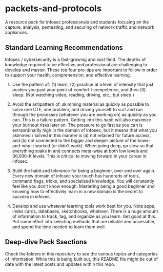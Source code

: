# packets-and-protocols

A resource pack for infosec professionals and students focusing on the capture, analysis, pentesting, and securing of network traffic and network appliances.

## Standard Learning Recommendations
Infosec / cybersecurity is a fast-growing and vast field. The depths of knowledge required to be effective and professional are challenging to develop and master. These top four pro-tips are important to follow in order to support your health, comprehension, and effective learning. 

1. Use the pattern of: (1) learn, (2) practice at a level of intensity that just pushes you past your point of comfort / competence, and then (3) sleep. (Not watching video, reading, driving, etc., but sleep.)

3. Avoid the antipattern of: skimming material as quickly as possible to solve one CTF, one problem, and driving yourself to surf and run through the processes (whatever you are working on) as quickly as you can. This is a failure pattern. Getting into this habit will also maximize your burnout risks later on. The pressure to go fast as you can is extraordinarily high in the domain of infosec, but it means that what you skimmed / solved in this manner is (a) not retained for future access, and (b) not connected to the bigger and deeper picture of the hows-and-why it worked (or didn't work). When going deep, go slow so that everything soaks in and connects meta-wise at both low levels and 30,000-ft levels. This is critical to moving forward in your career in infosec.

4. Build the habit and tolerance for being a beginner, over and over again. Every new domain of infosec your touch has hundreds of tools, command flags, tricks, and specialized knowledge. You will constantly feel like you don't know enough. Mastering being a good beginner and knowing how to effectively learn in a new domain is the secret to success in infosec.

5. Develop and use whatever learning tools work best for you. Note apps, index cards, databases, sketchbooks, whatever. There is a huge amount of information to track, tag, and organize as you learn. Get good at this. Put some effort into selecting methods that are reliable and accessible, and spend the time needed to learn them well.

## Deep-dive Pack Ssections
Check the folders in this repository to see the various topics and categories of information. While this is being built out, this README file might be out of date with the latest posts and updates within this repo.
